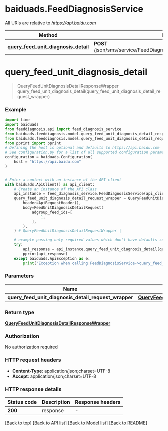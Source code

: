 # baiduads.FeedDiagnosisService

All URIs are relative to *https://api.baidu.com*

Method | HTTP request | Description
------------- | ------------- | -------------
[**query_feed_unit_diagnosis_detail**](FeedDiagnosisService.md#query_feed_unit_diagnosis_detail) | **POST** /json/sms/service/FeedDiagnosisService/queryFeedUnitDiagnosisDetail | 


# **query_feed_unit_diagnosis_detail**
> QueryFeedUnitDiagnosisDetailResponseWrapper query_feed_unit_diagnosis_detail(query_feed_unit_diagnosis_detail_request_wrapper)



### Example


```python
import time
import baiduads
from feeddiagnosis.api import feed_diagnosis_service
from baiduads.feeddiagnosis.model.query_feed_unit_diagnosis_detail_response_wrapper import QueryFeedUnitDiagnosisDetailResponseWrapper
from baiduads.feeddiagnosis.model.query_feed_unit_diagnosis_detail_request_wrapper import QueryFeedUnitDiagnosisDetailRequestWrapper
from pprint import pprint
# Defining the host is optional and defaults to https://api.baidu.com
# See configuration.py for a list of all supported configuration parameters.
configuration = baiduads.Configuration(
    host = "https://api.baidu.com"
)


# Enter a context with an instance of the API client
with baiduads.ApiClient() as api_client:
    # Create an instance of the API class
    api_instance = feed_diagnosis_service.FeedDiagnosisService(api_client)
    query_feed_unit_diagnosis_detail_request_wrapper = QueryFeedUnitDiagnosisDetailRequestWrapper(
        header=ApiRequestHeader(),
        body=FeedUnitDiagnosisDetailRequest(
            adgroup_feed_ids=[
                1,
            ],
        ),
    ) # QueryFeedUnitDiagnosisDetailRequestWrapper | 

    # example passing only required values which don't have defaults set
    try:
        api_response = api_instance.query_feed_unit_diagnosis_detail(query_feed_unit_diagnosis_detail_request_wrapper)
        pprint(api_response)
    except baiduads.ApiException as e:
        print("Exception when calling FeedDiagnosisService->query_feed_unit_diagnosis_detail: %s\n" % e)
```


### Parameters

Name | Type | Description  | Notes
------------- | ------------- | ------------- | -------------
 **query_feed_unit_diagnosis_detail_request_wrapper** | [**QueryFeedUnitDiagnosisDetailRequestWrapper**](QueryFeedUnitDiagnosisDetailRequestWrapper.md)|  |

### Return type

[**QueryFeedUnitDiagnosisDetailResponseWrapper**](QueryFeedUnitDiagnosisDetailResponseWrapper.md)

### Authorization

No authorization required

### HTTP request headers

 - **Content-Type**: application/json;charset=UTF-8
 - **Accept**: application/json;charset=UTF-8


### HTTP response details

| Status code | Description | Response headers |
|-------------|-------------|------------------|
**200** | response |  -  |

[[Back to top]](#) [[Back to API list]](../README.md#documentation-for-api-endpoints) [[Back to Model list]](../README.md#documentation-for-models) [[Back to README]](../README.md)

